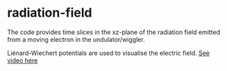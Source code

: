 # radiation-field

The code provides time slices in the xz-plane of the radiation field emitted from a moving electron in the undulator/wiggler.

Liénard-Wiechert potentials are used to visualise the electric field. [See video here](https://youtu.be/Uoz9MfIa_Wc?si=H4uqxlOsQmKgDOzm)
